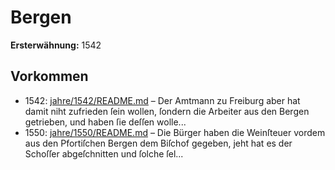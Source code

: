 # Bergen

**Ersterwähnung:** 1542

## Vorkommen
- 1542: [jahre/1542/README.md](../jahre/1542/README.md) – Der Amtmann zu Freiburg aber hat damit
niht zufrieden ſein wollen, ſondern die Arbeiter aus den
Bergen getrieben, und haben ſie deſſen wolle...
- 1550: [jahre/1550/README.md](../jahre/1550/README.md) – Die Bürger haben die Weinſteuer vordem aus den
Pfortiſchen Bergen dem Biſchof gegeben, jeht hat es der
Schoſſer abgeſchnitten und ſolche ſel...
